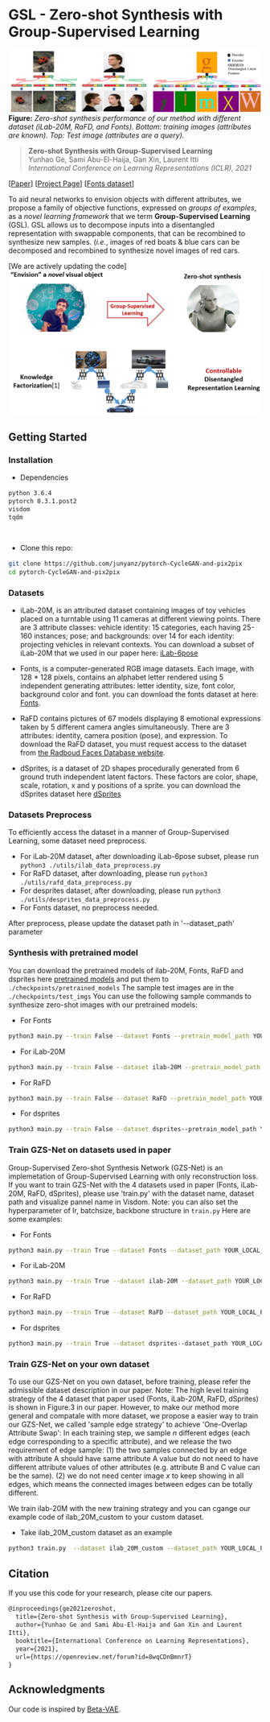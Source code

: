 
# GSL - Zero-shot Synthesis with Group-Supervised Learning


![image](./docs/Fig-1.png)
**Figure:** *Zero-shot synthesis performance of our method with different dataset (iLab-20M, RaFD, and Fonts). Bottom: training images (attributes are known). Top:
Test image (attributes are a query).*

> **Zero-shot Synthesis with Group-Supervised Learning** <br>
> Yunhao Ge, Sami Abu-El-Haija, Gan Xin, Laurent Itti <br>
> *International Conference on Learning Representations (ICLR), 2021*

[[Paper](https://openreview.net/pdf?id=8wqCDnBmnrT)]
[[Project Page](http://sami.haija.org/iclr21gsl)]
[[Fonts dataset](http://ilab.usc.edu/datasets/fonts)]

To aid neural networks to envision objects with different attributes, we propose a family of objective functions, expressed on *groups of examples*, as a *novel learning framework* that we
term **Group-Supervised Learning** (GSL). 
GSL allows us to decompose inputs into a disentangled representation with swappable components, that can be recombined to synthesize new samples.
(*i.e.*, images of red boats & blue cars can be decomposed and recombined to synthesize novel images of red cars.

[We are actively updating the code]
<img src='docs/Fig-2.png'>

## Getting Started

### Installation

- Dependencies
```
python 3.6.4
pytorch 0.3.1.post2
visdom
tqdm
```
<br>

- Clone this repo:
```bash
git clone https://github.com/junyanz/pytorch-CycleGAN-and-pix2pix
cd pytorch-CycleGAN-and-pix2pix
```

### Datasets
- iLab-20M, is an attributed dataset containing images of toy vehicles placed
on a turntable using 11 cameras at different viewing points. There are 3 attribute classes: vehicle
identity: 15 categories, each having 25-160 instances; pose; and backgrounds: over 14 for each
identity: projecting vehicles in relevant contexts. You can download a subset of iLab-20M that we used in our paper here: [iLab-6pose](http://ilab.usc.edu/datasets/iLab_6pose.zip)

- Fonts, is a computer-generated RGB image datasets. Each image, with 128 * 128 pixels, contains an alphabet letter rendered using 5 independent generating attributes: letter identity, size, font color, background color and font.
you can download the fonts dataset at here: [Fonts](http://ilab.usc.edu/datasets/fonts).

- RaFD contains pictures of 67 models displaying 8 emotional expressions taken by 5 different camera angles simultaneously. There are 3 attributes: identity, camera position (pose), and expression.
To download the RaFD dataset, you must request access to the dataset from [the Radboud Faces Database website](http://www.socsci.ru.nl:8180/RaFD2/RaFD?p=main). 

- dSprites, is a dataset of 2D shapes procedurally generated from 6 ground truth independent latent factors. These factors are color, shape, scale, rotation, x and y positions of a sprite.
you can download the dSprites dataset here [dSprites](https://github.com/deepmind/dsprites-dataset)

### Datasets Preprocess

To efficiently access the dataset in a manner of Group-Supervised Learning, some dataset need preprocess.
- For iLab-20M dataset, after downloading iLab-6pose subset, please run `python3 ./utils/ilab_data_preprocess.py`
- For RaFD dataset, after downloading, please run `python3 ./utils/rafd_data_preprocess.py`
- For desprites dataset, after downloading, please run `python3 ./utils/desprites_data_preprocess.py`
- For Fonts dataset, no preprocess needed.

After preprocess, please update the dataset path in '--dataset_path' parameter

### Synthesis with pretrained model

You can download the pretrained models of ilab-20M, Fonts, RaFD and dsprites here  [pretrained models](http://ilab.usc.edu/datasets/GSL_pretrained_models.zip) and put them to `./checkpoints/pretrained_models`
The sample test images are in the `./checkpoints/test_imgs`
You can use the following sample commands to synthesize zero-shot images with our pretrained models:
- For Fonts
```bash
python3 main.py --train False --dataset Fonts --pretrain_model_path YOUR_LOCAL_PATH_OF_PRETRAINED_MODEL --test_img_path './checkpoints/test_imgs/fonts' --viz_name fonts
```

- For iLab-20M
```bash
python3 main.py --train False --dataset ilab-20M --pretrain_model_path YOUR_LOCAL_PATH_OF_PRETRAINED_MODEL --test_img_path './checkpoints/test_imgs/ilab_20M' --viz_name ilab-20m
```

- For RaFD
```bash
python3 main.py --train False --dataset RaFD --pretrain_model_path YOUR_LOCAL_PATH_OF_PRETRAINED_MODEL --test_img_path './checkpoints/test_imgs/rafd' --viz_name rafd
```

- For dsprites
```bash
python3 main.py --train False --dataset dsprites--pretrain_model_path YOUR_LOCAL_PATH_OF_PRETRAINED_MODEL --test_img_path './checkpoints/test_imgs/dsprites' --viz_name dsprites
```

### Train GZS-Net on datasets used in paper
Group-Supervised Zero-shot Synthesis Network (GZS-Net) is an implemetation of Group-Supervised Learning with only reconstruction loss.
If you want to train GZS-Net with the 4 datasets used in paper (Fonts, iLab-20M, RaFD, dSprites), please use 'train.py' with the dataset name, dataset path and visualize pannel name in Visdom. 
Note: you can also set the hyperparameter of lr, batchsize, backbone structure in `train.py`
Here are some examples:

- For Fonts
```bash
python3 main.py --train True --dataset Fonts --dataset_path YOUR_LOCAL_PATH_OF_FONTS --viz_name fonts
```

- For iLab-20M
```bash
python3 main.py --train True --dataset ilab-20M --dataset_path YOUR_LOCAL_PATH_OF_ILAB --viz_name ilab-20m
```

- For RaFD
```bash
python3 main.py --train True --dataset RaFD --dataset_path YOUR_LOCAL_PATH_OF_RaFD --viz_name rafd
```

- For dsprites
```bash
python3 main.py --train True --dataset dsprites--dataset_path YOUR_LOCAL_PATH_OF_DSPRITES --viz_name dsprites
```
### Train GZS-Net on your own dataset

To use our GZS-Net on you own dataset, before training, please refer the admissible dataset description in our paper.
Note:  The high level training strategy of the 4 dataset that paper used (Fonts, iLab-20M, RaFD, dSprites) is shown in Figure.3 in our paper. However, to make our method more general and compatale with 
more dataset, we propose a easier way to train our GZS-Net, we called 'sample edge strategy' to achieve 'One-Overlap Attribute Swap': In each training step, we sample *n* different edges (each edge corresponding to a specific attribute), 
and we release the two requirement of edge sample: (1) the two samples connected by an edge with attribute A should have same attribute A value but do not need to have different attribute values of other attributes (e.g. attribute B and C value can be the same). 
(2) we do not need center image *x* to keep showing in all edges, which means the connected images between edges can be totally different.

We train ilab-20M with the new training strategy and you can cgange our example code of ilab_20M_custom to your custom dataset. 

- Take ilab_20M_custom dataset as an example
```bash
python3 train.py  --dataset ilab_20M_custom --dataset_path YOUR_LOCAL_PATH_OF_CUSTOM_DATASET --viz_name ilab_20M_custom
```


## Citation
If you use this code for your research, please cite our papers.
```
@inproceedings{ge2021zeroshot,
  title={Zero-shot Synthesis with Group-Supervised Learning},
  author={Yunhao Ge and Sami Abu-El-Haija and Gan Xin and Laurent Itti},
  booktitle={International Conference on Learning Representations},
  year={2021},
  url={https://openreview.net/forum?id=8wqCDnBmnrT}
}
```

## Acknowledgments
Our code is inspired by [Beta-VAE](https://github.com/1Konny/Beta-VAE).